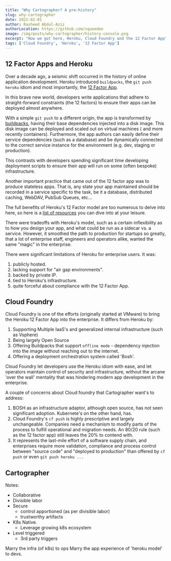 ```yaml
---
title: "Why Cartographer? A pre-history"
slug: why-cartographer
date: 2022-02-01
author: Rasheed Abdul-Aziz
authorLocation: https://github.com/squeedee
image: /img/posts/why-cartographer/history-console.png
excerpt: "How we got here, Heroku, Cloud Foundry and the 12 Factor App"
tags: ['Cloud Foundry', 'Heroku', '12 Factor App']
---
```


## 12 Factor Apps and Heroku

Over a decade ago, a seismic shift occurred in the history of online application development. Heroku
introduced `buildpacks`, the `git push heroku` idiom and most importantly, the [12 Factor App](https://12factor.net/).

In this brave new world, developers write applications that adhere to straight-forward constraints (the 12 factors) to
ensure their apps can be deployed almost anywhere.

With a simple `git push` to a different origin, the app is transformed by [buildpacks](https://buildpacks.io/), having
their base dependencies injected into a disk image. This disk image can be deployed and scaled out on virtual machines (
and more recently containers). Furthermore, the app authors can easily define their service dependencies
(such as a database) and be dynamically connected to the correct service instance for the environment (e.g. dev, staging
or production).

This contrasts with developers spending significant time developing deployment scripts to ensure their app will run on
some (often bespoke) infrastructure. 

Another important practice that came out of the 12 factor app was to produce stateless apps. That is, any state your app
maintained should be recorded in a service specific to the task, be it a database, distributed caching, WebDAV, PubSub
Queues, etc...

The full benefits of Heroku's 12 Factor model are too numerous to delve into here, so here is a [list of resources](tbd)
you can dive into at your leisure.

There were tradeoffs with Heroku's model, such as a certain inflexibility as to how you design your app, and what could be
run as a sidecar vs. a service. However, it smoothed the path to production for startups so greatly, that a lot of
enterprise staff, engineers and operators alike, wanted the same "magic" in the enterprise.

There were significant limitations of Heroku for enterprise users. It was:

1. publicly hosted.
2. lacking support for "air gap environments".
3. backed by private IP.
4. tied to Heroku's infrastructure.
5. quite forceful about compliance with the 12 Factor App. 

## Cloud Foundry

Cloud Foundry is one of the efforts (originally started at VMware) to bring the Heroku 12 Factor App into the
enterprise. It differs from Heroku by:

1. Supporting Multiple IaaS's and generalized internal infrastructure (such as Vsphere)
2. Being largely Open Source
3. Offering Buildpacks that support `offline mode` - dependency injection into the image without reaching out to the internet.
4. Offering a deployment orchestration system called 'Bosh'.

Cloud Foundry let developers use the Heroku idiom with ease, and let operators maintain control of security and
infrastructure, without the arcane 'over the wall' mentality that was hindering modern app development in the
enterprise.

A couple of concerns about Cloud foundry that Cartographer want's to address:

1. BOSH as an infrastructure adaptor, although open source, has not seen significant adoption. Kubernete's on the other
   hand, has.
2. Cloud Foundry's `cf push` is highly prescriptive and largely unchangeable. Companies need a mechanism to modify parts
   of the process to fulfill operational and migration needs. An 80/20 rule (such as the 12 factor app) still leaves the
   20% to contend with.
3. It represents the last-mile effort of a software supply chain, and enterprises require more validation, compliance
   and process control between "source code" and "deployed to production" than offered by `cf push` or
   even `git push heroku ...`

## Cartographer


Notes:
* Collaborative
* Divisible labor
* Secure
  * control apportioned (as per divisible labor)
  * trustworthy artifacts
* K8s Native. 
  * Leverage growing k8s ecosystem
* Level triggered
  * 3rd party triggers

Marry the infra (of k8s) to ops
Marry the app experience of 'heroku model' to devs. 



